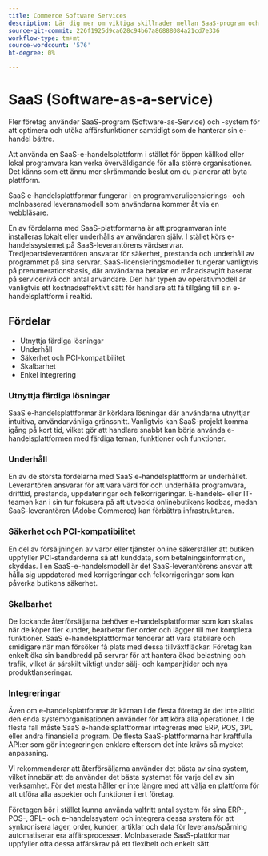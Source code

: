 ```yaml
---
title: Commerce Software Services
description: Lär dig mer om viktiga skillnader mellan SaaS-program och andra alternativ för e-handel med öppen källkod som är självbetjänade (lokalt).
source-git-commit: 226f1925d9ca628c94b67a86888084a21cd7e336
workflow-type: tm+mt
source-wordcount: '576'
ht-degree: 0%

---
```



# SaaS (Software-as-a-service)

Fler företag använder SaaS-program (Software-as-Service) och -system för att optimera och utöka affärsfunktioner samtidigt som de hanterar sin e-handel bättre.

Att använda en SaaS-e-handelsplattform i stället för öppen källkod eller lokal programvara kan verka överväldigande för alla större organisationer. Det känns som ett ännu mer skrämmande beslut om du planerar att byta plattform.

SaaS e-handelsplattformar fungerar i en programvarulicensierings- och molnbaserad leveransmodell som användarna kommer åt via en webbläsare.

En av fördelarna med SaaS-plattformarna är att programvaran inte installeras lokalt eller underhålls av användaren själv. I stället körs e-handelssystemet på SaaS-leverantörens värdservrar. Tredjepartsleverantören ansvarar för säkerhet, prestanda och underhåll av programmet på sina servrar. SaaS-licensieringsmodeller fungerar vanligtvis på prenumerationsbasis, där användarna betalar en månadsavgift baserat på servicenivå och antal användare. Den här typen av operativmodell är vanligtvis ett kostnadseffektivt sätt för handlare att få tillgång till sin e-handelsplattform i realtid.

## Fördelar

- Utnyttja färdiga lösningar
- Underhåll
- Säkerhet och PCI-kompatibilitet
- Skalbarhet
- Enkel integrering

### Utnyttja färdiga lösningar

SaaS e-handelsplattformar är körklara lösningar där användarna utnyttjar intuitiva, användarvänliga gränssnitt. Vanligtvis kan SaaS-projekt komma igång på kort tid, vilket gör att handlare snabbt kan börja använda e-handelsplattformen med färdiga teman, funktioner och funktioner.

### Underhåll

En av de största fördelarna med SaaS e-handelsplattform är underhållet. Leverantören ansvarar för att vara värd för och underhålla programvara, drifttid, prestanda, uppdateringar och felkorrigeringar. E-handels- eller IT-teamen kan i sin tur fokusera på att utveckla onlinebutikens kodbas, medan SaaS-leverantören (Adobe Commerce) kan förbättra infrastrukturen.

### Säkerhet och PCI-kompatibilitet

En del av försäljningen av varor eller tjänster online säkerställer att butiken uppfyller PCI-standarderna så att kunddata, som betalningsinformation, skyddas. I en SaaS-e-handelsmodell är det SaaS-leverantörens ansvar att hålla sig uppdaterad med korrigeringar och felkorrigeringar som kan påverka butikens säkerhet.

### Skalbarhet

De lockande återförsäljarna behöver e-handelsplattformar som kan skalas när de köper fler kunder, bearbetar fler order och lägger till mer komplexa funktioner. SaaS e-handelsplattformar tenderar att vara stabilare och smidigare när man försöker få plats med dessa tillväxtfläckar. Företag kan enkelt öka sin bandbredd på servrar för att hantera ökad belastning och trafik, vilket är särskilt viktigt under sälj- och kampanjtider och nya produktlanseringar.

### Integreringar

Även om e-handelsplattformar är kärnan i de flesta företag är det inte alltid den enda systemorganisationen använder för att köra alla operationer. I de flesta fall måste SaaS e-handelsplattformar integreras med ERP, POS, 3PL eller andra finansiella program. De flesta SaaS-plattformarna har kraftfulla API:er som gör integreringen enklare eftersom det inte krävs så mycket anpassning.

Vi rekommenderar att återförsäljarna använder det bästa av sina system, vilket innebär att de använder det bästa systemet för varje del av sin verksamhet. För det mesta håller er inte längre med att välja en plattform för att utföra alla aspekter och funktioner i ert företag.

Företagen bör i stället kunna använda valfritt antal system för
sina ERP-, POS-, 3PL- och e-handelssystem och integrera dessa system för att synkronisera lager, order, kunder, artiklar och data för leverans/spårning automatiserar era affärsprocesser. Molnbaserade SaaS-plattformar uppfyller ofta dessa affärskrav på ett flexibelt och enkelt sätt.
